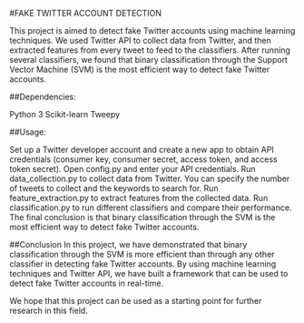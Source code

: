 #FAKE TWITTER ACCOUNT DETECTION

This project is aimed to detect fake Twitter accounts using machine learning techniques. We used Twitter API to collect data from Twitter, and then extracted features from every tweet to feed to the classifiers. After running several classifiers, we found that binary classification through the Support Vector Machine (SVM) is the most efficient way to detect fake Twitter accounts.

##Dependencies:

Python 3
Scikit-learn
Tweepy


##Usage:

Set up a Twitter developer account and create a new app to obtain API credentials (consumer key, consumer secret, access token, and access token secret).
Open config.py and enter your API credentials.
Run data_collection.py to collect data from Twitter. You can specify the number of tweets to collect and the keywords to search for.
Run feature_extraction.py to extract features from the collected data.
Run classification.py to run different classifiers and compare their performance. The final conclusion is that binary classification through the SVM is the most efficient way to detect fake Twitter accounts.



##Conclusion
In this project, we have demonstrated that binary classification through the SVM is more efficient than through any other classifier in detecting fake Twitter accounts. By using machine learning techniques and Twitter API, we have built a framework that can be used to detect fake Twitter accounts in real-time.

We hope that this project can be used as a starting point for further research in this field.
